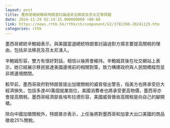 ```yaml
---
layout: post
title: 墨西哥總統稱與特朗普討論過非法移民及芬太尼等問題
date: 2024-11-29 02:14:15.000000000 +08:00
link: https://news.rthk.hk/rthk/ch/component/k2/1781300-20241129.htm
categories: rthk
---
```


墨西哥總統辛鮑姆表示，與美國當選總統特朗普討論過對方揚言要提高關稅的理由，包括非法移民及芬太尼湧入。

辛鮑姆形容，雙方有很好對話，相信以後將會維持。辛鮑姆其後在社交網站上表示，她已經展示移民抵達美國邊境前的相關對策，致力構建政府與人民間橋樑而並非將邊境關閉。

較早前，墨西哥政府對特朗普提出加徵關稅的威脅發出警告，指美方也將承受巨大經濟損失，包括多達40萬個就業崗位，美國消費者也將承受更高物價，墨西哥亦會提高關稅。墨西哥經濟部長埃布拉德形容，美國威脅徵收高關稅是向自己的腳開槍。

除向中國加徵關稅外，特朗普亦表示，上任後將對墨西哥和加拿大出口美國的商品徵收25%關稅。
